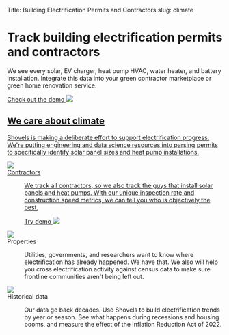 Title: Building Electrification Permits and Contractors
slug: climate

<!-- hero -->
<div class="relative isolate overflow-hidden my-16">
  <div class="mx-auto max-w-7xl px-6 flex flex-col md:flex-row md:justify-between">
    <div class="mx-auto max-w-lg lg:mx-0">
      <h1 class="text-4xl font-bold tracking-tightsm:text-6xl text-gray-900">Track building electrification permits and
        contractors</h1>
      <p class="mt-6 text-lg leading-8 text-gray-900">We see every solar, EV charger, heat pump HVAC, water heater, and
        battery installation. Integrate this data into your green contractor marketplace or green home renovation
        service.</p>
      <div class="mt-10 mb-20 flex items-center justify-center gap-x-6 lg:justify-start">
        <a href="https://shovels.retool.com/embedded/public/e440a465-a280-44be-aa81-5388b8ac20ff"
          class="px-5 py-2 md:px-10 md:py-4 bg-amber-300 rounded justify-center items-center gap-2.5 inline-flex text-emerald-900 md:text-lg font-medium font-['Scandia'] whitespace-nowrap"
          target="_blank">Check out the demo <img class="inline" src="theme/images/caret-right.svg" </a>
      </div>
    </div>
    <div class="">
      <img class="max-h-[500px]" src="theme/images/climate/hero.svg" alt="">
    </div>
  </div>
</div>

<!-- elaboration -->
<div class="my-24">
  <div class="mx-auto max-w-7xl px-6">
    <div class="mx-auto max-w-2xl text-center">
      <h2 class="text-3xl font-bold tracking-tight text-gray-900 sm:text-4xl">
        We care about climate</h2>
      <p class="mt-6 text-lg leading-8 text-gray-600">Shovels is making a deliberate effort to support electrification
        progress. We're putting engineering and data science resources into parsing permits to specifically identify
        solar panel sizes and heat pump installations.</p>
    </div>
    <!-- 'table' -->
    <dl class="mx-auto mt-16 max-w-5xl flex flex-col md:flex-row">
      <div class="border border-gray-900 my-2 md:mr-3 p-10">
        <dt class="">
          <div class="mb-6">
            <img src="theme/images/climate/icon_contractors.svg">
          </div>
          <span class="uppercase text-emerald-800">Contractors</span>
        </dt>
        <dd class="mt-1 flex flex-auto flex-col text-base leading-7 text-gray-600">
          <p class="flex-auto">We track <span class="italic">all</span> contractors, so we also track the guys that
            install solar panels and heat pumps. With our unique inspection rate and construction speed metrics, we
            can tell you who is objectively the best.</p>
          <p class="mt-6">
            <a href="https://shovels.retool.com/embedded/public/e440a465-a280-44be-aa81-5388b8ac20ff"
              class="text-sm font-bold leading-6 text-slate-600" target="_blank">Try demo <img class="inline font-normal ml-1" src="theme/images/caret-right.svg"></a>
          </p>
        </dd>
      </div>
      <div class="border border-gray-900 my-2 md:mr-3 p-10">
        <dt class="">
          <div class="mb-6">
            <img src="theme/images/climate/icon_properties.svg">
          </div>
          <span class="uppercase text-emerald-800">Properties</span>
        </dt>
        <dd class="mt-1 flex flex-auto flex-col text-base leading-7 text-gray-600">
          <p class="flex-auto">Utilities, governments, and researchers want to know where electrification has already
            happened. We have that. We also will help you cross electrification activity against census data to make
            sure frontline communities aren't being left out.</p>
          <!--
          <p class="mt-6">
            <a href="#" class="text-sm font-semibold leading-6 text-slate-600">Learn more <span aria-hidden="true">→</span></a>
          </p>
          -->
        </dd>
      </div>
      <div class="border border-gray-900 my-2 md:mr-3 p-10">
        <dt class="">
          <div class="mb-6">
            <img src="theme/images/climate/icon_data.svg">
          </div>
          <span class="uppercase text-emerald-800">Historical data</span>
        </dt>
        <dd class="mt-1 flex flex-auto flex-col text-base leading-7 text-gray-600">
          <p class="flex-auto">Our data go back decades. Use Shovels to build electrification trends by year or
            season. See what happens during recessions and housing booms, and measure the effect of the Inflation
            Reduction Act of 2022.</p>
          <!--
          <p class="mt-6">
            <a href="#" class="text-sm font-semibold leading-6 text-slate-600">Learn more <span aria-hidden="true">→</span></a>
          </p>
          -->
        </dd>
      </div>
    </dl>
  </div>
</div>